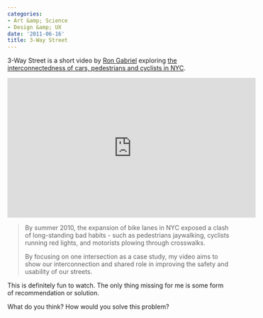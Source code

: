 ```yaml
---
categories:
- Art &amp; Science
- Design &amp; UX
date: '2011-06-16'
title: 3-Way Street
---
```


3-Way Street is a short video by <a href="http://blog.ronconcocacola.com/">Ron Gabriel</a> exploring <a href="http://vimeo.com/24572222">the interconnectedness of cars, pedestrians and cyclists in NYC</a>.

<p align="center"><iframe src="https://player.vimeo.com/video/24572222?byline=0" width="560" height="315" frameborder="0"></iframe></p>

<blockquote>By summer 2010, the expansion of bike lanes in NYC exposed a clash of long-standing bad habits - such as pedestrians jaywalking, cyclists running red lights, and motorists plowing through crosswalks.

By focusing on one intersection as a case study, my video aims to show our interconnection and shared role in improving the safety and usability of our streets.
</blockquote>

This is definitely fun to watch. The only thing missing for me is some form of recommendation or solution.

What do you think? How would you solve this problem?